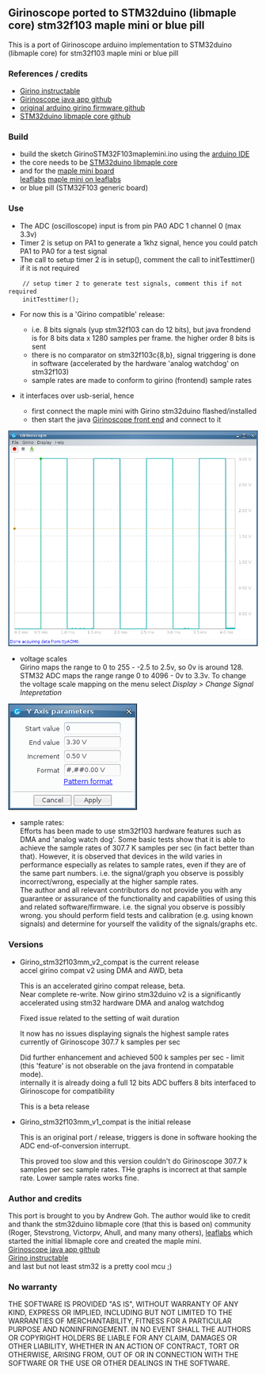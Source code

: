 ## Girinoscope ported to STM32duino (libmaple core) stm32f103 maple mini or blue pill

This is a port of Girinoscope arduino implementation to STM32duino (libmaple core) for stm32f103 maple mini or blue pill

### References / credits
- [Girino instructable](https://www.instructables.com/id/Girino-Fast-Arduino-Oscilloscope/) 
- [Girinoscope java app github](https://github.com/Chatanga/Girinoscope)
- [original arduino girino firmware github](https://github.com/supacyan/girino)
- [STM32duino libmaple core github](https://github.com/rogerclarkmelbourne/Arduino_STM32)

### Build

- build the sketch GirinoSTM32F103maplemini.ino using the 
[arduino IDE](https://www.arduino.cc/en/Main/Software)
- the core needs to be [STM32duino libmaple core](https://github.com/rogerclarkmelbourne/Arduino_STM32) 
- and for the [maple mini board](https://wiki.stm32duino.com/index.php?title=Maple_Mini)  
[leaflabs](https://www.leaflabs.com/maple) 
[maple mini on leaflabs](http://docs.leaflabs.com/static.leaflabs.com/pub/leaflabs/maple-docs/0.0.12/hardware/maple-mini.html)
- or blue pill (STM32F103 generic board)


### Use

- The ADC (oscilloscope) input is from pin PA0 ADC 1 channel 0 (max 3.3v)  
- Timer 2 is setup on PA1 to generate a 1khz signal, hence you could 
patch PA1 to PA0 for a test signal
- The call to setup timer 2 is in setup(), comment the call to initTesttimer() if it is not required  
```
	// setup timer 2 to generate test signals, comment this if not required  
	initTesttimer();
```
- For now this is a 'Girino compatible' release:  
  * i.e. 8 bits signals (yup stm32f103 can do 12 bits), but java frondend is for 8 bits data x 1280 samples per frame. the higher order 8 bits is sent  
  * there is no comparator on stm32f103c{8,b}, signal triggering is done in software 
  (accelerated by the hardware 'analog watchdog' on stm32f103)     
  * sample rates are made to conform to girino (frontend) sample rates 

- it interfaces over usb-serial, hence
  * first connect the maple mini with Girino stm32duino flashed/installed
  * then start the java [Girinoscope front end](https://github.com/Chatanga/Girinoscope) and connect to it

![screen print](screen_print1.png "screen print")

- voltage scales  
   Girino maps the range to 0 to 255 - -2.5 to 2.5v, so 0v is around 128.    
   STM32 ADC maps the range range 0 to 4096 - 0v to 3.3v. 
   To change the voltage scale mapping on the menu select *Display > Change Signal Intepretation*

![screen print](v_intep.png "voltage intepretation")

- sample rates:  
  Efforts has been made to use stm32f103 hardware features such as DMA and 'analog watch dog'.
  Some basic tests show that it is able to achieve the sample rates of 307.7 K samples per sec
  (in fact better than that).  However, it is observed that devices in the wild varies in
  performance especially as relates to sample rates, even if they are of the same part numbers.
  i.e. the signal/graph you observe is possibly incorrect/wrong, especially at the higher
  sample rates.  
  The author and all relevant contributors do not provide you with any guarantee or assurance
  of the functionality and capabilities of using this and related software/firmware. i.e. the
  signal you observe is possibly wrong. you should perform field tests and calibration (e.g.
  using known signals) and determine for yourself the validity of the signals/graphs etc.

### Versions

- Girino_stm32f103mm_v2_compat is the current release  
  accel girino compat v2 using DMA and AWD, beta

  This is an accelerated girino compat release, beta.  
  Near complete re-write. Now girino stm32duino v2 is a significantly accelerated using 
  stm32 hardware DMA and analog watchdog

  Fixed issue related to the setting of wait duration

  It now has no issues displaying signals the highest sample rates
  currently of Girinoscope 307.7 k samples per sec

  Did further enhancement and achieved 500 k samples per sec - limit
  (this 'feature' is not obserable on the java frontend in compatable mode).  
  internally it is already doing a full 12 bits ADC buffers
  8 bits interfaced to Girinoscope for compatibility

  This is a beta release

- Girino_stm32f103mm_v1_compat is the initial release
  
  This is an original port / release, triggers is done in software
  hooking the ADC end-of-conversion interrupt.
  
  This proved too slow and this version couldn't do Girinoscope 307.7 k 
  samples per sec sample rates. THe graphs is incorrect at that sample rate.
  Lower sample rates works fine.
  

### Author and credits 

  This port is brought to you by Andrew Goh.
  The author would like to credit and thank the stm32duino libmaple core (that this is based on) community (Roger, Stevstrong, Victorpv, Ahull, and many many others), [leaflabs](https://www.leaflabs.com/maple) which started the initial libmaple core and created the maple mini.  
  [Girinoscope java app github](https://github.com/Chatanga/Girinoscope)  
  [Girino instructable](https://www.instructables.com/id/Girino-Fast-Arduino-Oscilloscope/)    
  and last but not least stm32 is a pretty cool mcu ;)  
  

### No warranty

THE SOFTWARE IS PROVIDED "AS IS", WITHOUT WARRANTY OF ANY KIND, EXPRESS OR IMPLIED, INCLUDING BUT NOT LIMITED TO THE WARRANTIES OF MERCHANTABILITY, FITNESS FOR A PARTICULAR PURPOSE AND NONINFRINGEMENT. IN NO EVENT SHALL THE AUTHORS OR COPYRIGHT HOLDERS BE LIABLE FOR ANY CLAIM, DAMAGES OR OTHER LIABILITY, WHETHER IN AN ACTION OF CONTRACT, TORT OR OTHERWISE, ARISING FROM, OUT OF OR IN CONNECTION WITH THE SOFTWARE OR THE USE OR OTHER DEALINGS IN THE SOFTWARE.   

